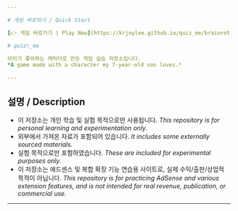 ```yaml
---

# 게임 바로하기 / Quick Start

[👉 게임 바로가기 | Play Now](https://krjoylee.github.io/quiz_me/brainrot-quiz-final.html)

# quiz\_me

아이가 좋아하는 캐릭터로 만든 게임 실습 저장소입니다.
*A game made with a character my 7-year-old son loves.*

---
```


## 설명 / Description

* 이 저장소는 개인 학습 및 실험 목적으로만 사용됩니다.
  *This repository is for personal learning and experimentation only.*
* 외부에서 가져온 자료가 포함되어 있습니다.
  *It includes some externally sourced materials.*
* 실험 목적으로만 포함하였습니다.
  *These are included for experimental purposes only.*
* 이 저장소는 애드센스 및 복합 확장 기능 연습용 사이트로, 실제 수익/출판/상업적 목적이 아닙니다.
  *This repository is for practicing AdSense and various extension features, and is not intended for real revenue, publication, or commercial use.*

---
